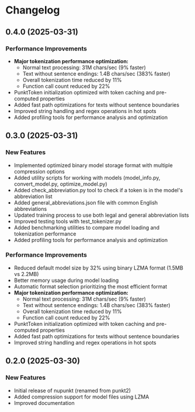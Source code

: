# Changelog

## 0.4.0 (2025-03-31)

### Performance Improvements

- **Major tokenization performance optimization:**
  - Normal text processing: 31M chars/sec (9% faster)
  - Text without sentence endings: 1.4B chars/sec (383% faster)
  - Overall tokenization time reduced by 11%
  - Function call count reduced by 22%
- PunktToken initialization optimized with token caching and pre-computed properties
- Added fast path optimizations for texts without sentence boundaries
- Improved string handling and regex operations in hot spots
- Added profiling tools for performance analysis and optimization

## 0.3.0 (2025-03-31)

### New Features

- Implemented optimized binary model storage format with multiple compression options
- Added utility scripts for working with models (model_info.py, convert_model.py, optimize_model.py)
- Added check_abbreviation.py tool to check if a token is in the model's abbreviation list
- Added general_abbreviations.json file with common English abbreviations
- Updated training process to use both legal and general abbreviation lists
- Improved testing tools with test_tokenizer.py
- Added benchmarking utilities to compare model loading and tokenization performance
- Added profiling tools for performance analysis and optimization

### Performance Improvements

- Reduced default model size by 32% using binary LZMA format (1.5MB vs 2.2MB)
- Better memory usage during model loading
- Automatic format selection prioritizing the most efficient format
- **Major tokenization performance optimization:**
  - Normal text processing: 31M chars/sec (9% faster)
  - Text without sentence endings: 1.4B chars/sec (383% faster)
  - Overall tokenization time reduced by 11%
  - Function call count reduced by 22%
- PunktToken initialization optimized with token caching and pre-computed properties
- Added fast path optimizations for texts without sentence boundaries
- Improved string handling and regex operations in hot spots

## 0.2.0 (2025-03-30)

### New Features

- Initial release of nupunkt (renamed from punkt2)
- Added compression support for model files using LZMA
- Improved documentation